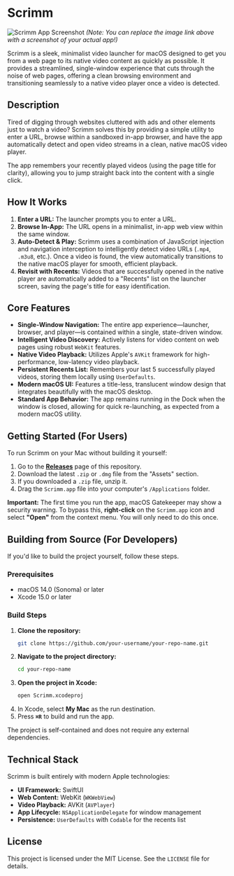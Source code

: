# Scrimm

![Scrimm App Screenshot](https://i.imgur.com/g9n3uB5.png)
*(Note: You can replace the image link above with a screenshot of your actual app!)*

Scrimm is a sleek, minimalist video launcher for macOS designed to get you from a web page to its native video content as quickly as possible. It provides a streamlined, single-window experience that cuts through the noise of web pages, offering a clean browsing environment and transitioning seamlessly to a native video player once a video is detected.

## Description

Tired of digging through websites cluttered with ads and other elements just to watch a video? Scrimm solves this by providing a simple utility to enter a URL, browse within a sandboxed in-app browser, and have the app automatically detect and open video streams in a clean, native macOS video player.

The app remembers your recently played videos (using the page title for clarity), allowing you to jump straight back into the content with a single click.

## How It Works

1.  **Enter a URL:** The launcher prompts you to enter a URL.
2.  **Browse In-App:** The URL opens in a minimalist, in-app web view within the same window.
3.  **Auto-Detect & Play:** Scrimm uses a combination of JavaScript injection and navigation interception to intelligently detect video URLs (`.mp4`, `.m3u8`, etc.). Once a video is found, the view automatically transitions to the native macOS player for smooth, efficient playback.
4.  **Revisit with Recents:** Videos that are successfully opened in the native player are automatically added to a "Recents" list on the launcher screen, saving the page's title for easy identification.

## Core Features

*   **Single-Window Navigation:** The entire app experience—launcher, browser, and player—is contained within a single, state-driven window.
*   **Intelligent Video Discovery:** Actively listens for video content on web pages using robust `WebKit` features.
*   **Native Video Playback:** Utilizes Apple's `AVKit` framework for high-performance, low-latency video playback.
*   **Persistent Recents List:** Remembers your last 5 successfully played videos, storing them locally using `UserDefaults`.
*   **Modern macOS UI:** Features a title-less, translucent window design that integrates beautifully with the macOS desktop.
*   **Standard App Behavior:** The app remains running in the Dock when the window is closed, allowing for quick re-launching, as expected from a modern macOS utility.

## Getting Started (For Users)

To run Scrimm on your Mac without building it yourself:

1.  Go to the **[Releases](https://github.com/your-username/your-repo-name/releases)** page of this repository.
2.  Download the latest `.zip` or `.dmg` file from the "Assets" section.
3.  If you downloaded a `.zip` file, unzip it.
4.  Drag the `Scrimm.app` file into your computer's `/Applications` folder.

**Important:** The first time you run the app, macOS Gatekeeper may show a security warning. To bypass this, **right-click** on the `Scrimm.app` icon and select **"Open"** from the context menu. You will only need to do this once.

## Building from Source (For Developers)

If you'd like to build the project yourself, follow these steps.

### Prerequisites

*   macOS 14.0 (Sonoma) or later
*   Xcode 15.0 or later

### Build Steps

1.  **Clone the repository:**
    ```sh
    git clone https://github.com/your-username/your-repo-name.git
    ```
2.  **Navigate to the project directory:**
    ```sh
    cd your-repo-name
    ```
3.  **Open the project in Xcode:**
    ```sh
    open Scrimm.xcodeproj
    ```
4.  In Xcode, select **My Mac** as the run destination.
5.  Press **`⌘R`** to build and run the app.

The project is self-contained and does not require any external dependencies.

## Technical Stack

Scrimm is built entirely with modern Apple technologies:

*   **UI Framework:** SwiftUI
*   **Web Content:** WebKit (`WKWebView`)
*   **Video Playback:** AVKit (`AVPlayer`)
*   **App Lifecycle:** `NSApplicationDelegate` for window management
*   **Persistence:** `UserDefaults` with `Codable` for the recents list

## License

This project is licensed under the MIT License. See the `LICENSE` file for details.
